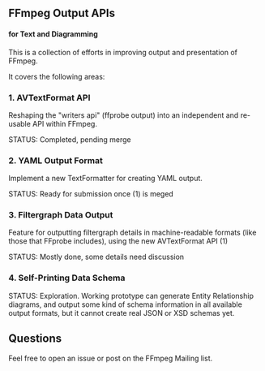 

## FFmpeg Output APIs
#### for Text and Diagramming

This is a collection of efforts in improving output and presentation of FFmpeg.

It covers the following areas:

### 1. AVTextFormat API

Reshaping the "writers api" (ffprobe output) into an independent and re-usable API within FFmpeg.

STATUS: Completed, pending merge


### 2. YAML Output Format

Implement a new TextFormatter for creating YAML output.

STATUS: Ready for submission once (1) is meged


### 3. Filtergraph Data Output

Feature for outputting filtergraph details in machine-readable formats (like those that FFprobe includes), using the new AVTextFormat API (1)

STATUS: Mostly done, some details need discussion


### 4. Self-Printing Data Schema

STATUS: Exploration. Working prototype can generate Entity Relationship diagrams, and output some kind of schema information in all available output formats, but it cannot create real JSON or XSD schemas yet.


## Questions

Feel free to open an issue or post on the FFmpeg Mailing list.


